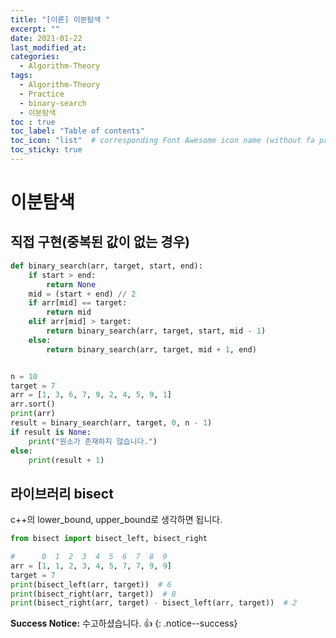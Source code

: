 ```yaml
---
title: "[이론] 이분탐색 "
excerpt: ""
date: 2021-01-22
last_modified_at:
categories:
  - Algorithm-Theory
tags:
  - Algorithm-Theory
  - Practice
  - binary-search
  - 이분탐색
toc : true
toc_label: "Table of contents"
toc_icon: "list"  # corresponding Font Awesome icon name (without fa prefix)
toc_sticky: true
---
```


# 이분탐색

## 직접 구현(중복된 값이 없는 경우)

```python
def binary_search(arr, target, start, end):
    if start > end:
        return None
    mid = (start + end) // 2
    if arr[mid] == target:
        return mid
    elif arr[mid] > target:
        return binary_search(arr, target, start, mid - 1)
    else:
        return binary_search(arr, target, mid + 1, end)


n = 10
target = 7
arr = [1, 3, 6, 7, 9, 2, 4, 5, 9, 1]
arr.sort()
print(arr)
result = binary_search(arr, target, 0, n - 1)
if result is None:
    print("원소가 존재하지 않습니다.")
else:
    print(result + 1)
```

## 라이브러리 bisect

c++의 lower_bound, upper_bound로 생각하면 됩니다.  

```python
from bisect import bisect_left, bisect_right

#      0  1  2  3  4  5  6  7  8  9
arr = [1, 1, 2, 3, 4, 5, 7, 7, 9, 9]
target = 7
print(bisect_left(arr, target))  # 6
print(bisect_right(arr, target))  # 8
print(bisect_right(arr, target) - bisect_left(arr, target))  # 2
```


**Success Notice:**
수고하셨습니다. :+1:
{: .notice--success}